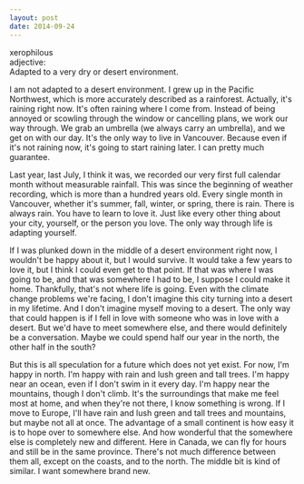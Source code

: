 ```yaml
---
layout: post
date: 2014-09-24
---
```


xerophilous  
adjective:  
Adapted to a very dry or desert environment.

I am not adapted to a desert environment. I grew up in the Pacific Northwest, which is more accurately described as a rainforest. Actually, it's raining right now. It's often raining where I come from. Instead of being annoyed or scowling through the window or cancelling plans, we work our way through. We grab an umbrella (we always carry an umbrella), and we get on with our day. It's the only way to live in Vancouver. Because even if it's not raining now, it's going to start raining later. I can pretty much guarantee. 

Last year, last July, I think it was, we recorded our very first full calendar month without measurable rainfall. This was since the beginning of weather recording, which is more than a hundred years old. Every single month in Vancouver, whether it's summer, fall, winter, or spring, there is rain. There is always rain. You have to learn to love it. Just like every other thing about your city, yourself, or the person you love. The only way through life is adapting yourself. 

If I was plunked down in the middle of a desert environment right now, I wouldn't be happy about it, but I would survive. It would take a few years to love it, but I think I could even get to that point. If that was where I was going to be, and that was somewhere I had to be, I suppose I could make it home. Thankfully, that's not where life is going. Even with the climate change problems we're facing, I don't imagine this city turning into a desert in my lifetime. And I don't imagine myself moving to a desert. The only way that could happen is if I fell in love with someone who was in love with a desert. But we'd have to meet somewhere else, and there would definitely be a conversation. Maybe we could spend half our year in the north, the other half in the south? 

But this is all speculation for a future which does not yet exist. For now, I'm happy in north. I'm happy with rain and lush green and tall trees. I'm happy near an ocean, even if I don't swim in it every day. I'm happy near the mountains, though I don't climb. It's the surroundings that make me feel most at home, and when they're not there, I know something is wrong. If I move to Europe, I'll have rain and lush green and tall trees and mountains, but maybe not all at once. The advantage of a small continent is how easy it is to hope over to somewhere else. And how wonderful that the somewhere else is completely new and different. Here in Canada, we can fly for hours and still be in the same province. There's not much difference between them all, except on the coasts, and to the north. The middle bit is kind of similar. I want somewhere brand new.
